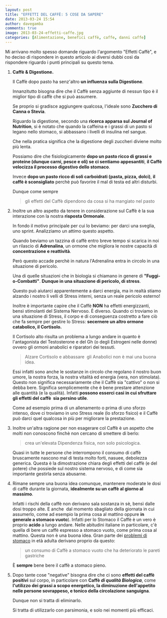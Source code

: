 ```yaml
---
layout: post
title: "EFFETTI DEL CAFFÈ: 5 COSE DA SAPERE"
date: 2013-03-24 15:54
author: davegamba
comments: true
image: 2013-03-24-effetti-caffe.jpg
categories: [Alimentazione, benefici caffè, caffe, danni caffe]
---
```


Mi arrivano molto spesso domande riguardo l'argomento "Effetti Caffè", e ho deciso di rispondere in questo articolo ai diversi dubbi così da rispondere riguardo i punti principali su questo tema.

1.	**Caffè & Digestione.**
	
	Il Caffè dopo pasto ha senz'altro **un influenza sulla Digestione**.
	
	Innanzitutto bisogna dire che il Caffè senza aggiunte di nessun tipo è il miglior tipo di caffè che si può assumere.
	
	Se proprio si gradisce aggiungere qualcosa, l'ideale sono **Zucchero di Canna o Stevia**.
	
	Riguardo la digestione, secondo una **ricerca apparsa sul Journal of Nutrition**, si è notato che quando la caffeina e i grassi di un pasto si legano nello stomaco, si abbassano i livelli di insulina nel sangue.
	
	Che nella pratica significa che la digestione degli zuccheri diviene molto più lenta.
	
	Possiamo dire che fisiologicamente **dopo un pasto ricco di grassi e proteine (dunque carni, pesce e oli) se ci sentiamo appesantiti**, **il Caffè velocizza il processo digestivo dello stomaco**.
	
	Invece **dopo un pasto ricco di soli carboidrati (pasta, pizza, dolci)**, **il caffè è sconsigliato** perchè può favorire il mal di testa ed altri disturbi.
	
	Dunque come sempre
	
	> gli effetti del Caffè dipendono da cosa si ha mangiato nel pasto
2.	Inoltre un altro aspetto da tenere in considerazione sul Caffè è la sua interazione con la nostra **risposta Ormonale**.

	In fondo il motivo principale per cui lo beviamo: per darci una sveglia, uno sprint. Analizziamo un attimo questo aspetto.
	
	Quando beviamo un tazzina di caffè entro breve tempo si scarica in noi un rilascio di **Adrenalina**, un ormone che migliora le nostre capacità di **concentrazione e reattività**.
	
	Però questo accade perchè in natura l'Adrenalina entra in circolo in una situazione di pericolo.
	
	Una di quelle situazioni che in biologia si chiamano in genere di **"Fuggi-o-Combatti"**. **Dunque in una situazione di pericolo, di stress**.
	
	Questo può aiutarci apparentemente a darci energia, ma in realtà stiamo alzando i nostro li velli di Stress interni, senza un reale pericolo esterno!
	
	Inoltre è importante capire che il Caffè **NON** ha effetti energizzanti, bensì stimolanti del Sistema Nervoso. È diverso. Quando ci troviamo in una situazione di Stress, il corpo e di conseguenza costretto a fare ciò che fa sempre per gestire lo Stress: **secernere un altro ormone catabolico, il Cortisolo.**
	
	Il Cortisolo alto risulta un problema a lungo andare in quanto è l'antagonista del Testosterone e del Gh (o degli Estrogeni nelle donne) ovvero gli ormoni anabolici e riparatori dei tessuti.
	
	> Alzare Cortisolo e abbassare  gli Anabolici non è mai una buona idea.
	
	Essi infatti sono anche le sostanze in circolo che regolano il nostro buon umore, la nostra forza, la nostra vitalità ed energia (vera, non stimolata). Questo non significa necessariamente che il Caffè sia "cattivo" o non si debba bere. Significa semplicemente che è bene prestare attenzione alle quantità (e la qualità). Infatti **possono esserci casi in cui sfruttare gli effetti del caffè  sia persino utile**.
	
	Come ad esempio prima di un allenamento o prima di uno sforzo intenso, dove ci troviamo in uno Stress reale (lo sforzo fisico) e il Caffè può darci quel qualcosa in più per migliorare la prestazione.
3.	Inoltre un'altra ragione per non esagerare col Caffè è un aspetto che molti non conoscono finchè non cercano di smettere di berlo:

	> crea un'elevata Dipendenza fisica, non solo psicologica.
	
	Quasi in tutte le persone che interrompono il consumo di caffè bruscamente nascono mal di testa molto forti, nasuee, debolezza generica. Questa è la dimostrazione chiara degli effetti del caffè (e del potere) che possiede sul nostro sistema nervoso, e di come sia importante gestirla senza abusarne.
4.	Rimane sempre una buona idea comunque, mantenere moderate le dosi di caffè durante la giornata, **idealmente su un caffè al giorno al massimo**.

	Infatti i rischi della caffè non derivano sala sostanza in sè, bensì dalle dosi troppo alte. E anche  dal momento sbagliato della giornata in cui assumerlo, come ad esempio la prima cosa al mattino oppure **in generale a stomaco vuoto**). Infatti per lo Stomaco il Caffè è un vero è proprio **acido** a lungo andare. Nelle abitudini italiane in particolare, c'è quella di bere un caffè espresso a stomaco vuoto, come prima cosa al mattino. Questa non è una buona idea. Gran parte dei [problemi di stomaco](https://www.davegamba.com/problemi-digestione/ "PROBLEMI DI DIGESTIONE: 5 SOLUZIONI CON LE ASSOCIAZIONI ALIMENTARI") in età adulta derivano proprio da questo:
	
	> un consumo di Caffè a stomaco vuoto che ha deteriorato le pareti gastriche
	
	È **sempre** bene bere il caffè a stomaco pieno.
5.	Dopo tante cose "negative" bisogna dire che ci sono **effetti del caffè positivi** sul corpo, in particolare con **Caffè _di qualità_ _Biologica_**, come **l'utilizzo dei grassi a scopo energetico, la diminuzione dell'appetito nelle persone sovrappeso, e tonico della circolazione sanguigna**.

	Dunque non si tratta di eliminarlo.
	
	Si tratta di utilizzarlo con parsimonia, e solo nei momenti più efficaci.
